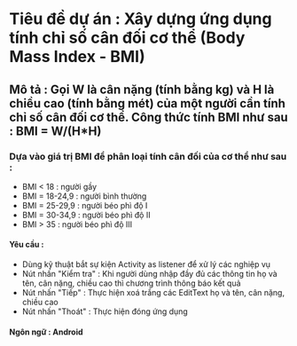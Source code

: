 # Tiêu đề dự án : Xây dựng ứng dụng tính chỉ số cân đối cơ thể (Body Mass Index - BMI)
## Mô tả : Gọi W là cân nặng (tính bằng kg) và H là chiều cao (tính bằng mét) của một người cần tính chỉ số cân đối cơ thể. Công thức tính BMI như sau : BMI = W/(H*H) 
### Dựa vào giá trị BMI để phân loại tính cân đối của cơ thể như sau :
+ BMI < 18 : người gầy
+ BMI = 18-24,9 : người bình thường
+ BMI = 25-29,9 : người béo phì độ I
+ BMI = 30-34,9 : người béo phì độ II
+ BMI > 35 : người béo phì độ III
#### Yêu cầu :
- Dùng kỹ thuật bắt sự kiện Activity as listener để xử lý các nghiệp vụ
- Nút nhấn "Kiểm tra" : Khi  người dùng nhập đầy đủ các thông tin họ và tên, cân nặng, chiều cao thì chương trình thông báo kết quả
- Nút nhấn "Tiếp" : Thực hiện xoá trắng các EditText họ và tên, cân nặng, chiều cao
- Nút nhấn "Thoát" : Thực hiện đóng ứng dụng
#### Ngôn ngữ : Android 

